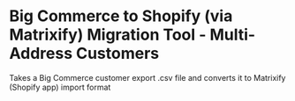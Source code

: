 # Big Commerce to Shopify (via Matrixify) Migration Tool - Multi-Address Customers

Takes a Big Commerce customer export .csv file and converts it to Matrixify (Shopify app) import format